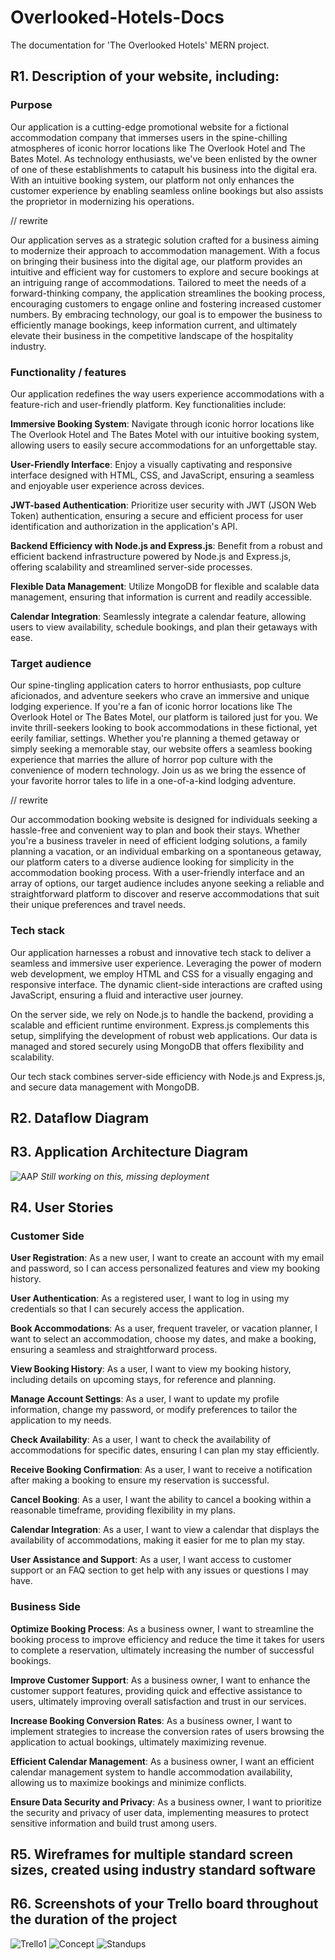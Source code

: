 # Overlooked-Hotels-Docs
The documentation for 'The Overlooked Hotels' MERN project.

## R1. Description of your website, including:
### Purpose

Our application is a cutting-edge promotional website for a fictional accommodation company that immerses users in the spine-chilling atmospheres of iconic horror locations like The Overlook Hotel and The Bates Motel. As technology enthusiasts, we've been enlisted by the owner of one of these establishments to catapult his business into the digital era. With an intuitive booking system, our platform not only enhances the customer experience by enabling seamless online bookings but also assists the proprietor in modernizing his operations.

// rewrite

Our application serves as a strategic solution crafted for a business aiming to modernize their approach to accommodation management. With a focus on bringing their business into the digital age, our platform provides an intuitive and efficient way for customers to explore and secure bookings at an intriguing range of accommodations. Tailored to meet the needs of a forward-thinking company, the application streamlines the booking process, encouraging customers to engage online and fostering increased customer numbers. By embracing technology, our goal is to empower the business to efficiently manage bookings, keep information current, and ultimately elevate their business in the competitive landscape of the hospitality industry.

### Functionality / features

Our application redefines the way users experience accommodations with a feature-rich and user-friendly platform. Key functionalities include:

**Immersive Booking System**:
Navigate through iconic horror locations like The Overlook Hotel and The Bates Motel with our intuitive booking system, allowing users to easily secure accommodations for an unforgettable stay.

**User-Friendly Interface**:
Enjoy a visually captivating and responsive interface designed with HTML, CSS, and JavaScript, ensuring a seamless and enjoyable user experience across devices.

**JWT-based Authentication**:
Prioritize user security with JWT (JSON Web Token) authentication, ensuring a secure and efficient process for user identification and authorization in the application's API.

**Backend Efficiency with Node.js and Express.js**:
Benefit from a robust and efficient backend infrastructure powered by Node.js and Express.js, offering scalability and streamlined server-side processes.

**Flexible Data Management**:
Utilize MongoDB for flexible and scalable data management, ensuring that information is current and readily accessible.

**Calendar Integration**:
Seamlessly integrate a calendar feature, allowing users to view availability, schedule bookings, and plan their getaways with ease.

### Target audience

Our spine-tingling application caters to horror enthusiasts, pop culture aficionados, and adventure seekers who crave an immersive and unique lodging experience. If you're a fan of iconic horror locations like The Overlook Hotel or The Bates Motel, our platform is tailored just for you. We invite thrill-seekers looking to book accommodations in these fictional, yet eerily familiar, settings. Whether you're planning a themed getaway or simply seeking a memorable stay, our website offers a seamless booking experience that marries the allure of horror pop culture with the convenience of modern technology. Join us as we bring the essence of your favorite horror tales to life in a one-of-a-kind lodging adventure.

// rewrite

Our accommodation booking website is designed for individuals seeking a hassle-free and convenient way to plan and book their stays. Whether you're a business traveler in need of efficient lodging solutions, a family planning a vacation, or an individual embarking on a spontaneous getaway, our platform caters to a diverse audience looking for simplicity in the accommodation booking process. With a user-friendly interface and an array of options, our target audience includes anyone seeking a reliable and straightforward platform to discover and reserve accommodations that suit their unique preferences and travel needs.

### Tech stack

Our application harnesses a robust and innovative tech stack to deliver a seamless and immersive user experience. Leveraging the power of modern web development, we employ HTML and CSS for a visually engaging and responsive interface. The dynamic client-side interactions are crafted using JavaScript, ensuring a fluid and interactive user journey.

On the server side, we rely on Node.js to handle the backend, providing a scalable and efficient runtime environment. Express.js complements this setup, simplifying the development of robust web applications. Our data is managed and stored securely using MongoDB that offers flexibility and scalability.

Our tech stack combines server-side efficiency with Node.js and Express.js, and secure data management with MongoDB.

## R2. Dataflow Diagram

## R3. Application Architecture Diagram

![AAP](/docs/diagrams/AAP-WIP.png) *Still working on this, missing deployment*

## R4. User Stories

### Customer Side

**User Registration**:
As a new user, I want to create an account with my email and password, so I can access personalized features and view my booking history.

**User Authentication**:
As a registered user, I want to log in using my credentials so that I can securely access the application.

**Book Accommodations**:
As a user, frequent traveler, or vacation planner, I want to select an accommodation, choose my dates, and make a booking, ensuring a seamless and straightforward process.

**View Booking History**:
As a user, I want to view my booking history, including details on upcoming stays, for reference and planning.

**Manage Account Settings**:
As a user, I want to update my profile information, change my password, or modify preferences to tailor the application to my needs.

**Check Availability**:
As a user, I want to check the availability of accommodations for specific dates, ensuring I can plan my stay efficiently.

**Receive Booking Confirmation**:
As a user, I want to receive a notification after making a booking to ensure my reservation is successful.

**Cancel Booking**:
As a user, I want the ability to cancel a booking within a reasonable timeframe, providing flexibility in my plans.

**Calendar Integration**:
As a user, I want to view a calendar that displays the availability of accommodations, making it easier for me to plan my stay.

**User Assistance and Support**:
As a user, I want access to customer support or an FAQ section to get help with any issues or questions I may have.

### Business Side

**Optimize Booking Process**:
As a business owner, I want to streamline the booking process to improve efficiency and reduce the time it takes for users to complete a reservation, ultimately increasing the number of successful bookings.

**Improve Customer Support**:
As a business owner, I want to enhance the customer support features, providing quick and effective assistance to users, ultimately improving overall satisfaction and trust in our services.

**Increase Booking Conversion Rates**:
As a business owner, I want to implement strategies to increase the conversion rates of users browsing the application to actual bookings, ultimately maximizing revenue.

**Efficient Calendar Management**:
As a business owner, I want an efficient calendar management system to handle accommodation availability, allowing us to maximize bookings and minimize conflicts.

**Ensure Data Security and Privacy**:
As a business owner, I want to prioritize the security and privacy of user data, implementing measures to protect sensitive information and build trust among users.

## R5. Wireframes for multiple standard screen sizes, created using industry standard software

## R6. Screenshots of your Trello board throughout the duration of the project

![Trello1](/docs/trello/Main1.png)
![Concept](/docs/trello/Concept.png)
![Standups](/docs/trello/StandUps.png)
